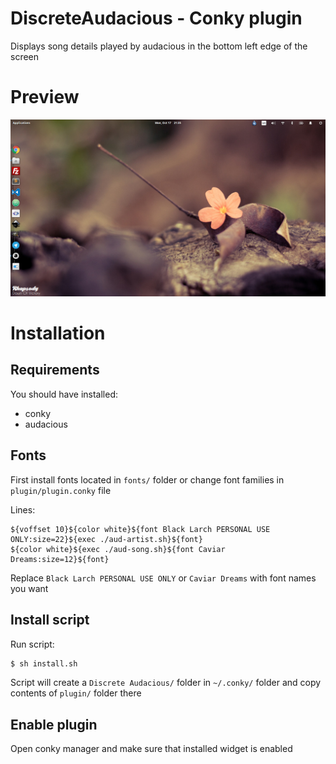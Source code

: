 # DiscreteAudacious - Conky plugin

Displays song details played by audacious in the bottom left edge of the screen

# Preview

![Screenshot](./images/screenshot.png)

# Installation

## Requirements

You should have installed:

- conky
- audacious

## Fonts

First install fonts located in `fonts/` folder or change font families in `plugin/plugin.conky` file

Lines:
```
${voffset 10}${color white}${font Black Larch PERSONAL USE ONLY:size=22}${exec ./aud-artist.sh}${font}
${color white}${exec ./aud-song.sh}${font Caviar Dreams:size=12}${font}
```

Replace `Black Larch PERSONAL USE ONLY` or `Caviar Dreams` with font names you want

## Install script

Run script:

```bash
$ sh install.sh
```

Script will create a `Discrete Audacious/` folder in `~/.conky/` folder and copy contents of `plugin/` folder there

## Enable plugin

Open conky manager and make sure that installed widget is enabled